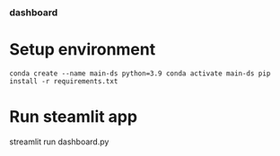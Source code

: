 ### dashboard

# Setup environment

`conda create --name main-ds python=3.9
conda activate main-ds
pip install -r requirements.txt`

# Run steamlit app
streamlit run dashboard.py
